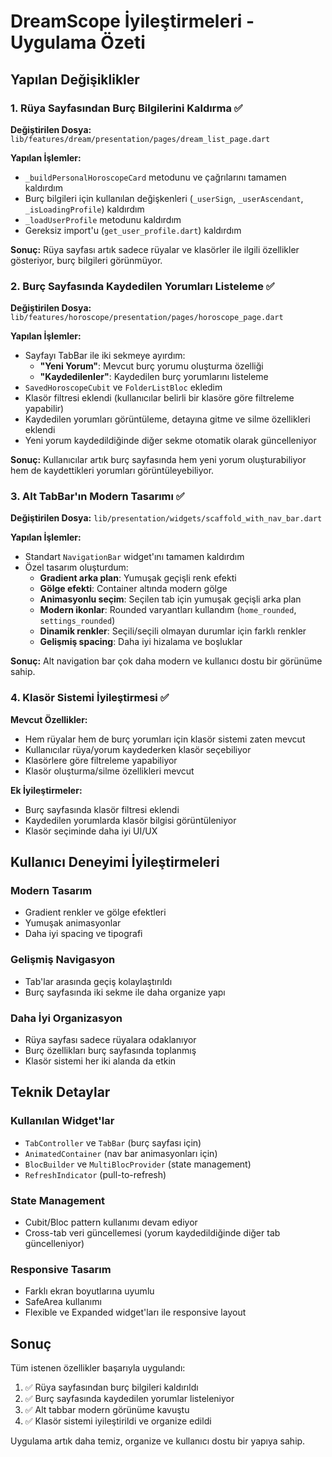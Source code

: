 # DreamScope İyileştirmeleri - Uygulama Özeti

## Yapılan Değişiklikler

### 1. Rüya Sayfasından Burç Bilgilerini Kaldırma ✅

**Değiştirilen Dosya:** `lib/features/dream/presentation/pages/dream_list_page.dart`

**Yapılan İşlemler:**
- `_buildPersonalHoroscopeCard` metodunu ve çağrılarını tamamen kaldırdım
- Burç bilgileri için kullanılan değişkenleri (`_userSign`, `_userAscendant`, `_isLoadingProfile`) kaldırdım
- `_loadUserProfile` metodunu kaldırdım
- Gereksiz import'u (`get_user_profile.dart`) kaldırdım

**Sonuç:** Rüya sayfası artık sadece rüyalar ve klasörler ile ilgili özellikler gösteriyor, burç bilgileri görünmüyor.

### 2. Burç Sayfasında Kaydedilen Yorumları Listeleme ✅

**Değiştirilen Dosya:** `lib/features/horoscope/presentation/pages/horoscope_page.dart`

**Yapılan İşlemler:**
- Sayfayı TabBar ile iki sekmeye ayırdım:
  - **"Yeni Yorum"**: Mevcut burç yorumu oluşturma özelliği
  - **"Kaydedilenler"**: Kaydedilen burç yorumlarını listeleme
- `SavedHoroscopeCubit` ve `FolderListBloc` ekledim
- Klasör filtresi eklendi (kullanıcılar belirli bir klasöre göre filtreleme yapabilir)
- Kaydedilen yorumları görüntüleme, detayına gitme ve silme özellikleri eklendi
- Yeni yorum kaydedildiğinde diğer sekme otomatik olarak güncelleniyor

**Sonuç:** Kullanıcılar artık burç sayfasında hem yeni yorum oluşturabiliyor hem de kaydettikleri yorumları görüntüleyebiliyor.

### 3. Alt TabBar'ın Modern Tasarımı ✅

**Değiştirilen Dosya:** `lib/presentation/widgets/scaffold_with_nav_bar.dart`

**Yapılan İşlemler:**
- Standart `NavigationBar` widget'ını tamamen kaldırdım
- Özel tasarım oluşturdum:
  - **Gradient arka plan**: Yumuşak geçişli renk efekti
  - **Gölge efekti**: Container altında modern gölge
  - **Animasyonlu seçim**: Seçilen tab için yumuşak geçişli arka plan
  - **Modern ikonlar**: Rounded varyantları kullandım (`home_rounded`, `settings_rounded`)
  - **Dinamik renkler**: Seçili/seçili olmayan durumlar için farklı renkler
  - **Gelişmiş spacing**: Daha iyi hizalama ve boşluklar

**Sonuç:** Alt navigation bar çok daha modern ve kullanıcı dostu bir görünüme sahip.

### 4. Klasör Sistemi İyileştirmesi ✅

**Mevcut Özellikler:**
- Hem rüyalar hem de burç yorumları için klasör sistemi zaten mevcut
- Kullanıcılar rüya/yorum kaydederken klasör seçebiliyor
- Klasörlere göre filtreleme yapabiliyor
- Klasör oluşturma/silme özellikleri mevcut

**Ek İyileştirmeler:**
- Burç sayfasında klasör filtresi eklendi
- Kaydedilen yorumlarda klasör bilgisi görüntüleniyor
- Klasör seçiminde daha iyi UI/UX

## Kullanıcı Deneyimi İyileştirmeleri

### Modern Tasarım
- Gradient renkler ve gölge efektleri
- Yumuşak animasyonlar
- Daha iyi spacing ve tipografi

### Gelişmiş Navigasyon
- Tab'lar arasında geçiş kolaylaştırıldı
- Burç sayfasında iki sekme ile daha organize yapı

### Daha İyi Organizasyon
- Rüya sayfası sadece rüyalara odaklanıyor
- Burç özellikları burç sayfasında toplanmış
- Klasör sistemi her iki alanda da etkin

## Teknik Detaylar

### Kullanılan Widget'lar
- `TabController` ve `TabBar` (burç sayfası için)
- `AnimatedContainer` (nav bar animasyonları için)
- `BlocBuilder` ve `MultiBlocProvider` (state management)
- `RefreshIndicator` (pull-to-refresh)

### State Management
- Cubit/Bloc pattern kullanımı devam ediyor
- Cross-tab veri güncellemesi (yorum kaydedildiğinde diğer tab güncelleniyor)

### Responsive Tasarım
- Farklı ekran boyutlarına uyumlu
- SafeArea kullanımı
- Flexible ve Expanded widget'ları ile responsive layout

## Sonuç

Tüm istenen özellikler başarıyla uygulandı:
1. ✅ Rüya sayfasından burç bilgileri kaldırıldı
2. ✅ Burç sayfasında kaydedilen yorumlar listeleniyor
3. ✅ Alt tabbar modern görünüme kavuştu
4. ✅ Klasör sistemi iyileştirildi ve organize edildi

Uygulama artık daha temiz, organize ve kullanıcı dostu bir yapıya sahip.